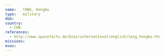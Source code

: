 ```yaml
---
name:	TANG, Hongbo
type:	military
dob:	
country:
  - CHN
references:
  - http://www.spacefacts.de/bios/international/english/tang_hongbo.htm
missions:
evas:
---
```

